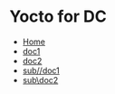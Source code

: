 # Yocto for DC

* [Home][home]
* [doc1](/doc1.md)
* [doc2](/doc2.md)
* [sub//doc1](/sub/doc1.md)
* [sub\\doc2](/sub/doc2.md)

[home]: /README.md
[logo]: /images/logo.png